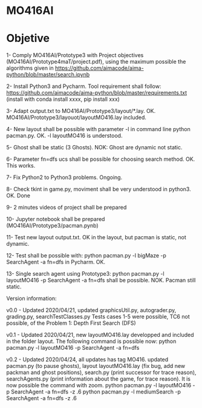 # MO416AI

# Objetive
1- Comply MO416AI/Prototype3 with Project objectives (MO416AI/Prototype4maT/project.pdf), using the maximum possible the algorithms given in https://github.com/aimacode/aima-python/blob/master/search.ipynb

2- Install Python3 and Pycharm. Tool requirement shall follow: https://github.com/aimacode/aima-python/blob/master/requirements.txt (install with conda install xxxx, pip install xxx)

3- Adapt output.txt to MO416AI/Prototype3/layout/*.lay. OK. MO416AI/Prototype3/layouot/layoutMO416.lay included.

4- New layout shall be possible with parameter -l in command line python pacman.py. OK. -l layoutMO416 is understood.

5- Ghost shall be static (3 Ghosts). NOK: Ghost are dynamic not static.

6- Parameter fn=dfs ucs shall be possible for choosing search method. OK. This works.

7- Fix Python2 to Python3 problems. Ongoing.

8- Check tkint in game.py, moviment shall be very understood in python3. OK. Done

9- 2 minutes videos of project shall be prepared

10- Jupyter notebook shall be prepared (MO416AI/Prototype3/pacman.pynb)

11- Test new layout output.txt. OK in the layout, but pacman is static, not dynamic.

12- Test shall be possible with: python pacman.py -l bigMaze -p SearchAgent -a fn=dfs in Pycharm. OK. 

13- Single search agent using Prototype3: python pacman.py -l layoutMO416 -p SearchAgent -a fn=dfs shall be possible. NOK. Pacman still static.

Version information:

v0.0 - Updated 2020/04/21, updated graphicsUtil.py, autograder.py, grading.py, searchTestClasses.py
       Tests cases 1-5 were possible, TC6 not possible, of the Problem 1: Depth First Search (DFS)
       
v0.1 - Updated 2020/04/21, new layoutMO416.lay developped and included in the folder layout. The following command is possible now:
       python pacman.py -l layoutMO416 -p SearchAgent -a fn=dfs
       
v0.2 - Updated 2020/04/24, all updates has tag MO416. updated pacman.py (to pause ghosts), layout layoutMO416.lay (fix bug, add new packman and ghost positions), search.py (print successor for trace reason), searchAgents.py (print information about the game, for trace reason). It is now possible the command with zoom.
python pacman.py -l layoutMO416 -p SearchAgent -a fn=dfs -z .6
python pacman.py -l mediumSearch -p SearchAgent -a fn=dfs -z .6

      


